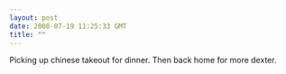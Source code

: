 ```yaml
---
layout: post
date: 2008-07-19 11:25:33 GMT
title: ""
---
```

Picking up chinese takeout for dinner. Then back home for more dexter.
